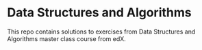 # Data Structures and Algorithms

This repo contains solutions to exercises from Data Structures and Algorithms master class course from edX.
